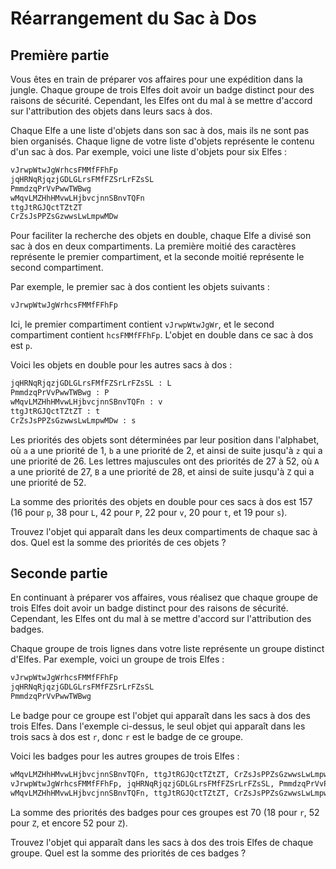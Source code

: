 # Réarrangement du Sac à Dos

## Première partie

Vous êtes en train de préparer vos affaires pour une expédition dans la jungle. Chaque groupe de trois Elfes doit avoir un badge distinct pour des raisons de sécurité. Cependant, les Elfes ont du mal à se mettre d'accord sur l'attribution des objets dans leurs sacs à dos.

Chaque Elfe a une liste d'objets dans son sac à dos, mais ils ne sont pas bien organisés. Chaque ligne de votre liste d'objets représente le contenu d'un sac à dos. Par exemple, voici une liste d'objets pour six Elfes :
```txt
vJrwpWtwJgWrhcsFMMfFFhFp
jqHRNqRjqzjGDLGLrsFMfFZSrLrFZsSL
PmmdzqPrVvPwwTWBwg
wMqvLMZHhHMvwLHjbvcjnnSBnvTQFn
ttgJtRGJQctTZtZT
CrZsJsPPZsGzwwsLwLmpwMDw
```

Pour faciliter la recherche des objets en double, chaque Elfe a divisé son sac à dos en deux compartiments. La première moitié des caractères représente le premier compartiment, et la seconde moitié représente le second compartiment.

Par exemple, le premier sac à dos contient les objets suivants :
```txt
vJrwpWtwJgWrhcsFMMfFFhFp
```

Ici, le premier compartiment contient `vJrwpWtwJgWr`, et le second compartiment contient `hcsFMMfFFhFp`. L'objet en double dans ce sac à dos est `p`.

Voici les objets en double pour les autres sacs à dos :
```txt
jqHRNqRjqzjGDLGLrsFMfFZSrLrFZsSL : L
PmmdzqPrVvPwwTWBwg : P
wMqvLMZHhHMvwLHjbvcjnnSBnvTQFn : v
ttgJtRGJQctTZtZT : t
CrZsJsPPZsGzwwsLwLmpwMDw : s
```

Les priorités des objets sont déterminées par leur position dans l'alphabet, où `a` a une priorité de 1, `b` a une priorité de 2, et ainsi de suite jusqu'à `z` qui a une priorité de 26. Les lettres majuscules ont des priorités de 27 à 52, où `A` a une priorité de 27, `B` a une priorité de 28, et ainsi de suite jusqu'à `Z` qui a une priorité de 52.

La somme des priorités des objets en double pour ces sacs à dos est 157 (16 pour `p`, 38 pour `L`, 42 pour `P`, 22 pour `v`, 20 pour `t`, et 19 pour `s`).

Trouvez l'objet qui apparaît dans les deux compartiments de chaque sac à dos. Quel est la somme des priorités de ces objets ?

## Seconde partie 

En continuant à préparer vos affaires, vous réalisez que chaque groupe de trois Elfes doit avoir un badge distinct pour des raisons de sécurité. Cependant, les Elfes ont du mal à se mettre d'accord sur l'attribution des badges.

Chaque groupe de trois lignes dans votre liste représente un groupe distinct d'Elfes. Par exemple, voici un groupe de trois Elfes :
```txt
vJrwpWtwJgWrhcsFMMfFFhFp
jqHRNqRjqzjGDLGLrsFMfFZSrLrFZsSL
PmmdzqPrVvPwwTWBwg
```

Le badge pour ce groupe est l'objet qui apparaît dans les sacs à dos des trois Elfes. Dans l'exemple ci-dessus, le seul objet qui apparaît dans les trois sacs à dos est `r`, donc `r` est le badge de ce groupe.

Voici les badges pour les autres groupes de trois Elfes :
```txt
wMqvLMZHhHMvwLHjbvcjnnSBnvTQFn, ttgJtRGJQctTZtZT, CrZsJsPPZsGzwwsLwLmpwMDw : Z
vJrwpWtwJgWrhcsFMMfFFhFp, jqHRNqRjqzjGDLGLrsFMfFZSrLrFZsSL, PmmdzqPrVvPwwTWBwg : r (déjà traité)
wMqvLMZHhHMvwLHjbvcjnnSBnvTQFn, ttgJtRGJQctTZtZT, CrZsJsPPZsGzwwsLwLmpwMDw : Z (déjà traité)
```
La somme des priorités des badges pour ces groupes est 70 (18 pour `r`, 52 pour `Z`, et encore 52 pour `Z`).

Trouvez l'objet qui apparaît dans les sacs à dos des trois Elfes de chaque groupe. Quel est la somme des priorités de ces badges ?
